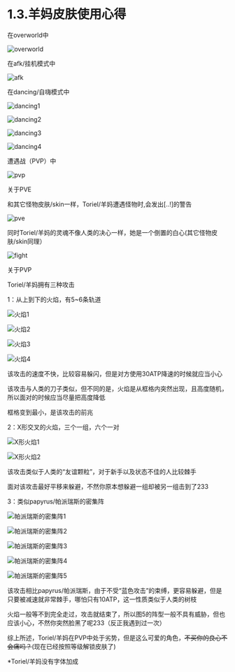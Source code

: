 # 1.3.羊妈皮肤使用心得

在overworld中

![overworld](overworld.jpg)



在afk/挂机模式中

![afk](afk.jpg)



在dancing/自嗨模式中

![dancing1](dancing1.jpg)

![dancing2](dancing2.jpg)

![dancing3](dancing3.jpg)

![dancing4](dancing4.jpg)



遭遇战（PVP）中

![pvp](pvp.jpg)



关于PVE

和其它怪物皮肤/skin一样，Toriel/羊妈遭遇怪物时,会发出[..!]的警告

![pve](pve.jpg)

同时Toriel/羊妈的灵魂不像人类的决心一样，她是一个倒置的白心(其它怪物皮肤/skin同理）

![fight](fight.jpg)



关于PVP

Toriel/羊妈拥有三种攻击



1：从上到下的火焰，有5~6条轨道

![火焰1](火焰1.jpg)

![火焰2](火焰2.jpg)

![火焰3](火焰3.jpg)

![火焰4](火焰4.jpg)

该攻击的速度不快，比较容易躲闪，但是对方使用30ATP降速的时候就应当小心

该攻击与人类的刀子类似，但不同的是，火焰是从框格内突然出现，且高度随机，所以面对的时候应当尽量把高度降低

框格变到最小，是该攻击的前兆



2：X形交叉的火焰，三个一组，六个一对

![X形火焰1](X形火焰1.jpg)

![X形火焰2](X形火焰2.jpg)

该攻击类似于人类的“友谊颗粒”，对于新手以及状态不佳的人比较棘手

面对该攻击最好平移来躲避，不然你原本想躲避一组却被另一组击到了233



3：类似papyrus/帕派瑞斯的密集阵

![帕派瑞斯的密集阵1](帕派瑞斯的密集阵1.jpg)

![帕派瑞斯的密集阵2](帕派瑞斯的密集阵2.jpg)

![帕派瑞斯的密集阵3](帕派瑞斯的密集阵3.jpg)

![帕派瑞斯的密集阵4](帕派瑞斯的密集阵4.jpg)

![帕派瑞斯的密集阵5](帕派瑞斯的密集阵5.jpg)

该攻击相比papyrus/帕派瑞斯，由于不受“蓝色攻击”的束缚，更容易躲避，但是只要被减速就非常棘手，哪怕只有10ATP，这一性质类似于人类的树枝

火焰一般等不到完全走过，攻击就结束了，所以图5的阵型一般不具有威胁，但也应该小心，不然你突然脸黑了呢233（反正我遇到过一次）

综上所述，Toriel/羊妈在PVP中处于劣势，但是这么可爱的角色，~~不买你的良心不会痛吗？~~(现在已经按照等级解锁皮肤了)

*Toriel/羊妈没有字体加成
